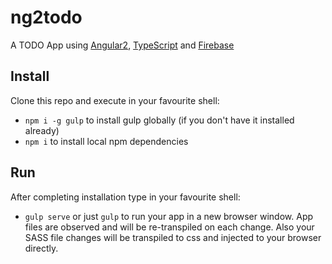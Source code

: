 # ng2todo

A TODO App using [Angular2](https://angular.io/), [TypeScript](http://www.typescriptlang.org/) and [Firebase](https://firebase.com)

## Install

Clone this repo and execute in your favourite shell:

* `npm i -g gulp` to install gulp globally (if you don't have it installed already)
* `npm i` to install local npm dependencies

## Run

After completing installation type in your favourite shell:

* `gulp serve` or just `gulp` to run your app in a new browser window. 
App files are observed and will be re-transpiled on each change. 
Also your SASS file changes will be transpiled to css and injected to your browser directly.
